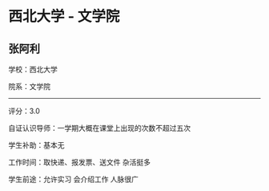 # 西北大学 - 文学院

## 张阿利

学校：西北大学

院系：文学院

* * *

评分：3.0

自证认识导师：一学期大概在课堂上出现的次数不超过五次

学生补助：基本无

工作时间：取快递、报发票、送文件 杂活挺多

学生前途：允许实习 会介绍工作 人脉很广